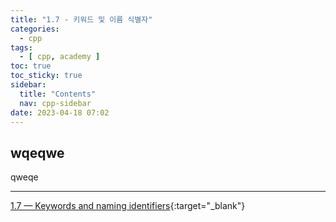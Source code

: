 ```yaml
---
title: "1.7 - 키워드 및 이름 식별자"
categories:
  - cpp
tags:
  - [ cpp, academy ]
toc: true
toc_sticky: true
sidebar:
  title: "Contents"
  nav: cpp-sidebar
date: 2023-04-18 07:02
---
```


## wqeqwe

qweqe

---

[1.7 — Keywords and naming identifiers](https://www.learncpp.com/cpp-tutorial/keywords-and-naming-identifiers/){:target="_blank"}

<!--

<div class="notice--info" markdown="1">
<span class="notice-title">
**TITLE**
</span>

BODY
</div>

-->